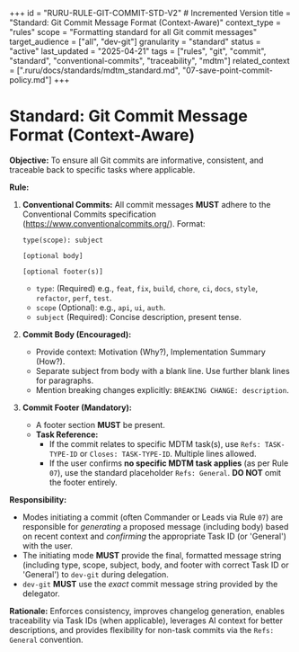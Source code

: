 +++
id = "RURU-RULE-GIT-COMMIT-STD-V2" # Incremented Version
title = "Standard: Git Commit Message Format (Context-Aware)"
context_type = "rules"
scope = "Formatting standard for all Git commit messages"
target_audience = ["all", "dev-git"]
granularity = "standard"
status = "active"
last_updated = "2025-04-21"
tags = ["rules", "git", "commit", "standard", "conventional-commits", "traceability", "mdtm"]
related_context = [".ruru/docs/standards/mdtm_standard.md", "07-save-point-commit-policy.md"]
+++

# Standard: Git Commit Message Format (Context-Aware)

**Objective:** To ensure all Git commits are informative, consistent, and traceable back to specific tasks where applicable.

**Rule:**

1.  **Conventional Commits:** All commit messages **MUST** adhere to the Conventional Commits specification (<https://www.conventionalcommits.org/>). Format:
    ```
    type(scope): subject

    [optional body]

    [optional footer(s)]
    ```
    *   `type`: (Required) e.g., `feat`, `fix`, `build`, `chore`, `ci`, `docs`, `style`, `refactor`, `perf`, `test`.
    *   `scope` (Optional): e.g., `api`, `ui`, `auth`.
    *   `subject` (Required): Concise description, present tense.

2.  **Commit Body (Encouraged):**
    *   Provide context: Motivation (Why?), Implementation Summary (How?).
    *   Separate subject from body with a blank line. Use further blank lines for paragraphs.
    *   Mention breaking changes explicitly: `BREAKING CHANGE: description`.

3.  **Commit Footer (Mandatory):**
    *   A footer section **MUST** be present.
    *   **Task Reference:**
        *   If the commit relates to specific MDTM task(s), use `Refs: TASK-TYPE-ID` or `Closes: TASK-TYPE-ID`. Multiple lines allowed.
        *   If the user confirms **no specific MDTM task applies** (as per Rule `07`), use the standard placeholder `Refs: General`. **DO NOT** omit the footer entirely.

**Responsibility:**

*   Modes initiating a commit (often Commander or Leads via Rule `07`) are responsible for *generating* a proposed message (including body) based on recent context and *confirming* the appropriate Task ID (or 'General') with the user.
*   The initiating mode **MUST** provide the final, formatted message string (including type, scope, subject, body, and footer with correct Task ID or 'General') to `dev-git` during delegation.
*   `dev-git` **MUST** use the *exact* commit message string provided by the delegator.

**Rationale:** Enforces consistency, improves changelog generation, enables traceability via Task IDs (when applicable), leverages AI context for better descriptions, and provides flexibility for non-task commits via the `Refs: General` convention.
